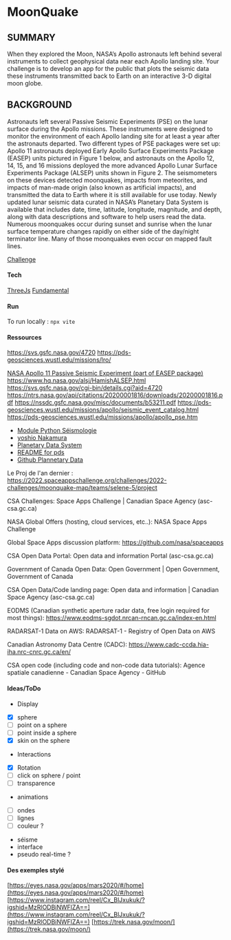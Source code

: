 # MoonQuake

## SUMMARY
When they explored the Moon, NASA’s Apollo astronauts left behind several instruments to collect geophysical data near each Apollo landing site. Your challenge is to develop an app for the public that plots the seismic data these instruments transmitted back to Earth on an interactive 3-D digital moon globe.

## BACKGROUND
Astronauts left several Passive Seismic Experiments (PSE) on the lunar surface during the Apollo missions. These instruments were designed to monitor the environment of each Apollo landing site for at least a year after the astronauts departed. Two different types of PSE packages were set up: Apollo 11 astronauts deployed Early Apollo Surface Experiments Package (EASEP) units pictured in Figure 1 below, and astronauts on the Apollo 12, 14, 15, and 16 missions deployed the more advanced Apollo Lunar Surface Experiments Package (ALSEP) units shown in Figure 2. The seismometers on these devices detected moonquakes, impacts from meteorites, and impacts of man-made origin (also known as artificial impacts), and transmitted the data to Earth where it is still available for use today. Newly updated lunar seismic data curated in NASA’s Planetary Data System is available that includes date, time, latitude, longitude, magnitude, and depth, along with data descriptions and software to help users read the data. Numerous moonquakes occur during sunset and sunrise when the lunar surface temperature changes rapidly on either side of the day/night terminator line. Many of those moonquakes even occur on mapped fault lines.

[Challenge](https://www.spaceappschallenge.org/2023/challenges/make-a-moonquake-map-20/)

#### Tech  

[ThreeJs]([https://threejs.org/](https://threejs.org/))  
[Fundamental]([https://threejs.org/manual/#en/fundamentals](https://threejs.org/manual/#en/fundamentals))


#### Run

To run locally : 
```npx vite```


#### Ressources

https://svs.gsfc.nasa.gov/4720
https://pds-geosciences.wustl.edu/missions/lro/

[NASA Apollo 11 Passive Seismic Experiment (part of EASEP package)](https://moon.nasa.gov/resources/13/apollo-11-seismic-experiment/)
https://www.hq.nasa.gov/alsj/HamishALSEP.html
https://svs.gsfc.nasa.gov/cgi-bin/details.cgi?aid=4720
https://ntrs.nasa.gov/api/citations/20200001816/downloads/20200001816.pdf
https://nssdc.gsfc.nasa.gov/misc/documents/b53211.pdf
https://pds-geosciences.wustl.edu/missions/apollo/seismic_event_catalog.html
https://pds-geosciences.wustl.edu/missions/apollo/apollo_pse.htm

- [Module Python Séismologie](https://docs.obspy.org/)
- [yoshio Nakamura](https://scholar.google.com/citations?user=WJybDq8AAAAJ&hl=en)
- [Planetary Data System](https://pds-geosciences.wustl.edu/missions/apollo/apollo_pse.htm)
- [README for pds](https://pds-geosciences.wustl.edu/lunar/urn-nasa-pds-apollo_pse/readme.txt)
- [Github Plannetary Data](https://github.com/cerinunn/pdart/blob/master/getting_started.ipynb)

Le Proj de l'an dernier : https://2022.spaceappschallenge.org/challenges/2022-challenges/moonquake-map/teams/selene-5/project


CSA Challenges: Space Apps Challenge | Canadian Space Agency (asc-csa.gc.ca)

NASA Global Offers (hosting, cloud services, etc..): NASA Space Apps Challenge

Global Space Apps discussion platform: https://github.com/nasa/spaceapps


CSA Open Data Portal: Open data and information Portal (asc-csa.gc.ca)

Government of Canada Open Data: Open Government | Open Government, Government of Canada

CSA Open Data/Code landing page: Open data and information | Canadian Space Agency (asc-csa.gc.ca)

EODMS (Canadian synthetic aperture radar data, free login required for most things): https://www.eodms-sgdot.nrcan-rncan.gc.ca/index-en.html

RADARSAT-1 Data on AWS: RADARSAT-1 - Registry of Open Data on AWS

Canadian Astronomy Data Centre (CADC): https://www.cadc-ccda.hia-iha.nrc-cnrc.gc.ca/en/

CSA open code (including code and non-code data tutorials): Agence spatiale canadienne - Canadian Space Agency - GitHub

#### Ideas/ToDo  

- Display  
- [x] sphere  
- [ ] point on a sphere  
- [ ] point inside a sphere  
- [x] skin on the sphere  
- Interactions  
- [x] Rotation  
- [ ] click on sphere / point  
- [ ] transparence  
- animations  
- [ ] ondes  
- [ ] lignes  
- [ ] couleur ?  
- séisme  
- interface  
- pseudo real-time ?

#### Des exemples stylé  
[https://eyes.nasa.gov/apps/mars2020/#/home](https://eyes.nasa.gov/apps/mars2020/#/home)
[https://www.instagram.com/reel/Cx_BlJxukuk/?igshid=MzRlODBiNWFlZA==](https://www.instagram.com/reel/Cx_BlJxukuk/?igshid=MzRlODBiNWFlZA==)
[https://trek.nasa.gov/moon/](https://trek.nasa.gov/moon/)